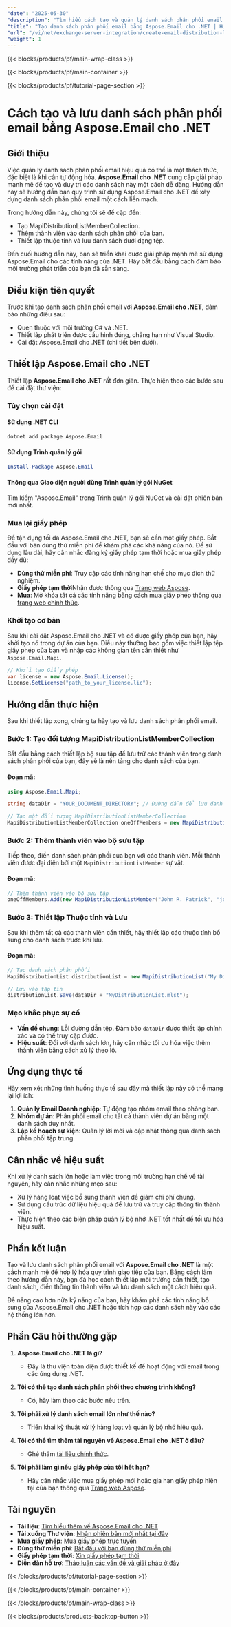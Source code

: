 ```yaml
---
"date": "2025-05-30"
"description": "Tìm hiểu cách tạo và quản lý danh sách phân phối email với Aspose.Email cho .NET theo quy trình hợp lý. Hướng dẫn này cung cấp hướng dẫn từng bước để tích hợp hiệu quả."
"title": "Tạo danh sách phân phối email bằng Aspose.Email cho .NET | Hướng dẫn tích hợp Exchange Server"
"url": "/vi/net/exchange-server-integration/create-email-distribution-list-aspose-dotnet/"
"weight": 1
---
```


{{< blocks/products/pf/main-wrap-class >}}

{{< blocks/products/pf/main-container >}}

{{< blocks/products/pf/tutorial-page-section >}}
# Cách tạo và lưu danh sách phân phối email bằng Aspose.Email cho .NET

## Giới thiệu

Việc quản lý danh sách phân phối email hiệu quả có thể là một thách thức, đặc biệt là khi cần tự động hóa. **Aspose.Email cho .NET** cung cấp giải pháp mạnh mẽ để tạo và duy trì các danh sách này một cách dễ dàng. Hướng dẫn này sẽ hướng dẫn bạn quy trình sử dụng Aspose.Email cho .NET để xây dựng danh sách phân phối email một cách liền mạch.

Trong hướng dẫn này, chúng tôi sẽ đề cập đến:
- Tạo MapiDistributionListMemberCollection.
- Thêm thành viên vào danh sách phân phối của bạn.
- Thiết lập thuộc tính và lưu danh sách dưới dạng tệp.

Đến cuối hướng dẫn này, bạn sẽ triển khai được giải pháp mạnh mẽ sử dụng Aspose.Email cho các tính năng của .NET. Hãy bắt đầu bằng cách đảm bảo môi trường phát triển của bạn đã sẵn sàng.

## Điều kiện tiên quyết

Trước khi tạo danh sách phân phối email với **Aspose.Email cho .NET**, đảm bảo những điều sau:
- Quen thuộc với môi trường C# và .NET.
- Thiết lập phát triển được cấu hình đúng, chẳng hạn như Visual Studio.
- Cài đặt Aspose.Email cho .NET (chi tiết bên dưới).

## Thiết lập Aspose.Email cho .NET

Thiết lập **Aspose.Email cho .NET** rất đơn giản. Thực hiện theo các bước sau để cài đặt thư viện:

### Tùy chọn cài đặt

#### Sử dụng .NET CLI
```bash
dotnet add package Aspose.Email
```

#### Sử dụng Trình quản lý gói
```powershell
Install-Package Aspose.Email
```

#### Thông qua Giao diện người dùng Trình quản lý gói NuGet
Tìm kiếm "Aspose.Email" trong Trình quản lý gói NuGet và cài đặt phiên bản mới nhất.

### Mua lại giấy phép

Để tận dụng tối đa Aspose.Email cho .NET, bạn sẽ cần một giấy phép. Bắt đầu với bản dùng thử miễn phí để khám phá các khả năng của nó. Để sử dụng lâu dài, hãy cân nhắc đăng ký giấy phép tạm thời hoặc mua giấy phép đầy đủ:
- **Dùng thử miễn phí**: Truy cập các tính năng hạn chế cho mục đích thử nghiệm.
- **Giấy phép tạm thời**Nhận được thông qua [Trang web Aspose](https://purchase.aspose.com/temporary-license/).
- **Mua**: Mở khóa tất cả các tính năng bằng cách mua giấy phép thông qua [trang web chính thức](https://purchase.aspose.com/buy).

### Khởi tạo cơ bản

Sau khi cài đặt Aspose.Email cho .NET và có được giấy phép của bạn, hãy khởi tạo nó trong dự án của bạn. Điều này thường bao gồm việc thiết lập tệp giấy phép của bạn và nhập các không gian tên cần thiết như `Aspose.Email.Mapi`.

```csharp
// Khởi tạo Giấy phép
var license = new Aspose.Email.License();
license.SetLicense("path_to_your_license.lic");
```

## Hướng dẫn thực hiện

Sau khi thiết lập xong, chúng ta hãy tạo và lưu danh sách phân phối email.

### Bước 1: Tạo đối tượng MapiDistributionListMemberCollection

Bắt đầu bằng cách thiết lập bộ sưu tập để lưu trữ các thành viên trong danh sách phân phối của bạn, đây sẽ là nền tảng cho danh sách của bạn.

#### Đoạn mã:
```csharp
using Aspose.Email.Mapi;

string dataDir = "YOUR_DOCUMENT_DIRECTORY"; // Đường dẫn để lưu danh sách phân phối

// Tạo một đối tượng MapiDistributionListMemberCollection
MapiDistributionListMemberCollection oneOffMembers = new MapiDistributionListMemberCollection();
```

### Bước 2: Thêm thành viên vào bộ sưu tập

Tiếp theo, điền danh sách phân phối của bạn với các thành viên. Mỗi thành viên được đại diện bởi một `MapiDistributionListMember` sự vật.

#### Đoạn mã:
```csharp
// Thêm thành viên vào bộ sưu tập
oneOffMembers.Add(new MapiDistributionListMember("John R. Patrick", "john@example.com"));
```

### Bước 3: Thiết lập Thuộc tính và Lưu

Sau khi thêm tất cả các thành viên cần thiết, hãy thiết lập các thuộc tính bổ sung cho danh sách trước khi lưu.

#### Đoạn mã:
```csharp
// Tạo danh sách phân phối
MapiDistributionList distributionList = new MapiDistributionList("My Distribution List", oneOffMembers);

// Lưu vào tập tin
distributionList.Save(dataDir + "MyDistributionList.mlst");
```

### Mẹo khắc phục sự cố
- **Vấn đề chung**: Lỗi đường dẫn tệp. Đảm bảo `dataDir` được thiết lập chính xác và có thể truy cập được.
- **Hiệu suất**: Đối với danh sách lớn, hãy cân nhắc tối ưu hóa việc thêm thành viên bằng cách xử lý theo lô.

## Ứng dụng thực tế

Hãy xem xét những tình huống thực tế sau đây mà thiết lập này có thể mang lại lợi ích:
1. **Quản lý Email Doanh nghiệp**: Tự động tạo nhóm email theo phòng ban.
2. **Nhóm dự án**: Phân phối email cho tất cả thành viên dự án bằng một danh sách duy nhất.
3. **Lập kế hoạch sự kiện**: Quản lý lời mời và cập nhật thông qua danh sách phân phối tập trung.

## Cân nhắc về hiệu suất

Khi xử lý danh sách lớn hoặc làm việc trong môi trường hạn chế về tài nguyên, hãy cân nhắc những mẹo sau:
- Xử lý hàng loạt việc bổ sung thành viên để giảm chi phí chung.
- Sử dụng cấu trúc dữ liệu hiệu quả để lưu trữ và truy cập thông tin thành viên.
- Thực hiện theo các biện pháp quản lý bộ nhớ .NET tốt nhất để tối ưu hóa hiệu suất.

## Phần kết luận

Tạo và lưu danh sách phân phối email với **Aspose.Email cho .NET** là một cách mạnh mẽ để hợp lý hóa quy trình giao tiếp của bạn. Bằng cách làm theo hướng dẫn này, bạn đã học cách thiết lập môi trường cần thiết, tạo danh sách, điền thông tin thành viên và lưu danh sách một cách hiệu quả. 

Để nâng cao hơn nữa kỹ năng của bạn, hãy khám phá các tính năng bổ sung của Aspose.Email cho .NET hoặc tích hợp các danh sách này vào các hệ thống lớn hơn.

## Phần Câu hỏi thường gặp

1. **Aspose.Email cho .NET là gì?**
   - Đây là thư viện toàn diện được thiết kế để hoạt động với email trong các ứng dụng .NET.

2. **Tôi có thể tạo danh sách phân phối theo chương trình không?**
   - Có, hãy làm theo các bước nêu trên.

3. **Tôi phải xử lý danh sách email lớn như thế nào?**
   - Triển khai kỹ thuật xử lý hàng loạt và quản lý bộ nhớ hiệu quả.

4. **Tôi có thể tìm thêm tài nguyên về Aspose.Email cho .NET ở đâu?**
   - Ghé thăm [tài liệu chính thức](https://reference.aspose.com/email/net/).

5. **Tôi phải làm gì nếu giấy phép của tôi hết hạn?**
   - Hãy cân nhắc việc mua giấy phép mới hoặc gia hạn giấy phép hiện tại của bạn thông qua [Trang web Aspose](https://purchase.aspose.com/buy).

## Tài nguyên
- **Tài liệu**: [Tìm hiểu thêm về Aspose.Email cho .NET](https://reference.aspose.com/email/net/)
- **Tải xuống Thư viện**: [Nhận phiên bản mới nhất tại đây](https://releases.aspose.com/email/net/)
- **Mua giấy phép**: [Mua giấy phép trực tuyến](https://purchase.aspose.com/buy)
- **Dùng thử miễn phí**: [Bắt đầu với bản dùng thử miễn phí](https://releases.aspose.com/email/net/)
- **Giấy phép tạm thời**: [Xin giấy phép tạm thời](https://purchase.aspose.com/temporary-license/)
- **Diễn đàn hỗ trợ**: [Thảo luận các vấn đề và giải pháp ở đây](https://forum.aspose.com/c/email/10)

{{< /blocks/products/pf/tutorial-page-section >}}

{{< /blocks/products/pf/main-container >}}

{{< /blocks/products/pf/main-wrap-class >}}

{{< blocks/products/products-backtop-button >}}